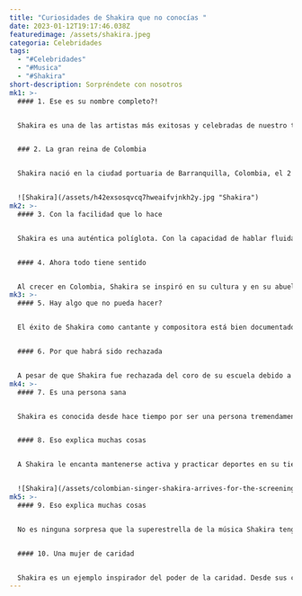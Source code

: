 ```yaml
---
title: "Curiosidades de Shakira que no conocías "
date: 2023-01-12T19:17:46.038Z
featuredimage: /assets/shakira.jpeg
categoria: Celebridades
tags:
  - "#Celebridades"
  - "#Musica"
  - "#Shakira"
short-description: Sorpréndete con nosotros
mk1: >-
  #### 1﻿. Ese es su nombre completo?!


  Shakira es una de las artistas más exitosas y celebradas de nuestro tiempo. Como revela su nombre, Shakira Isabel Mebarak Ripoll, es una mujer con mucho que agradecer. shakira" significa "agradecida" y/o "mujer llena de gracia". Su música ha cautivado al público de todo el mundo, con ritmos pegadizos y letras inspiradoras en español que distan mucho de ser corrientes. Desde su primer álbum en 1991 hasta su último lanzamiento este año, su talento brilla en cada pieza. Aunque hace mucho más que música, el estilo único de Shakira combina una narración resuelta con melodías seductoras para entretener a oyentes de todo el mundo.


  ### 2﻿. La gran reina de Colombia 


  Shakira nació en la ciudad portuaria de Barranquilla, Colombia, el 2 de febrero de 1977, en un entorno único e internacional. Su padre era estadounidense de ascendencia libanesa, mientras que su madre tenía raíces en España e Italia. Con una herencia mixta tan diversa, creció disfrutando de varias culturas presentes tanto en su vida familiar inmediata como en el entorno que la rodeaba. Al entrelazar la música tradicional con el rock and roll, Shakira se convertiría más tarde en una de las mayores exportaciones musicales de Colombia, y aún hoy sigue siendo admirada por las nuevas generaciones por su inconfundible sonido musical.


  ![Shakira](/assets/h42exsosqvcq7hweaifvjnkh2y.jpg "Shakira")
mk2: >-
  #### 3﻿. Con la facilidad que lo hace 


  Shakira es una auténtica políglota. Con la capacidad de hablar fluidamente cinco idiomas y un sexto en camino, puede interactuar fácilmente con casi cualquier persona del mundo. Es impresionante que se haya tomado su tiempo para aprender español, italiano, inglés, portugués, árabe y que actualmente esté dejando fluir su creatividad aprendiendo catalán Su deseo de llegar a cualquier cultura que hable cualquiera de estos idiomas da a su música un aire internacional cuando se publica en todo el mundo. Es una inspiración para muchos estudiantes de idiomas de todo el mundo.


  #### 4﻿. Ahora todo tiene sentido 


  Al crecer en Colombia, Shakira se inspiró en su cultura y en su abuela para incorporar la danza tradicional árabe a sus actuaciones. Aprendiendo los intrincados movimientos transmitidos de generación en generación, Shakira ha conseguido añadir algo único y especial a cada espectáculo que ofrece. Shakira no sólo mantiene un fuerte vínculo con su herencia, sino que su inspiración ha animado a muchos de los bailarines de hoy a seguir aprendiendo sobre sus raíces y mantenerse conectados a ellas. El público siempre nota que hay algo especial en la forma de actuar de esta artista, que honra su historia como si fuera una obra de arte que sólo ella es capaz de interpretar de forma tan única.
mk3: >-
  #### 5﻿. Hay algo que no pueda hacer?


  El éxito de Shakira como cantante y compositora está bien documentado, pero muchos no saben que inicialmente quería dedicarse a la interpretación. Tras graduarse en el instituto, protagonizó "Oasis", una telenovela de Radio Caracol emitida en Venezuela y Ecuador. Aunque la serie tuvo éxito, Shakira se dio cuenta de que su verdadera pasión era la música, por lo que no es de extrañar que acabara triunfando como músico. Desde entonces se ha convertido en una de las artistas latinas más populares de todos los tiempos, con múltiples premios Grammy en su haber. Para muchos fans, es realmente inspirador ver cómo Shakira siguió un sueño y acabó encontrando otro aún más satisfactorio.


  #### 6﻿. Por que habrá sido rechazada 


  A pesar de que Shakira fue rechazada del coro de su escuela debido a su fuerte vibrato, eso no la desanimó a seguir una carrera musical. Estaba decidida a hacer brillar su talento como cantante y a seguir desarrollando su registro vocal. Cuando sólo tenía cuatro años, empezó a hacer giras con la banda de su padre y rápidamente empezó a sentar las bases de lo que más tarde se convertiría en una exitosa carrera como estrella internacional del pop. Gracias al duro trabajo y a la dedicación de Shakira, ahora es una de las cantantes con más éxito de Latinoamérica; una verdadera inspiración para cualquiera que busque el éxito a pesar de haber sido rechazada a una edad temprana.
mk4: >-
  #### 7﻿. Es una persona sana 


  Shakira es conocida desde hace tiempo por ser una persona tremendamente sana. A diferencia de muchas estrellas del pop, Shakira nunca ha probado el tabaco ni el alcohol, e incluso regula su consumo de café. Su compromiso de comer bien y llevar un estilo de vida activo, como demuestran sus aclamados vídeos musicales y actuaciones en directo, sin duda transmite un mensaje esencial de salud a un gran número de fans de todo el mundo. Al igual que otros han intentado emular sus movimientos en la pista de baile, también han puesto en práctica enfoques saludables similares en su vida cotidiana, inspirando claramente a quienes les rodean no sólo con la música, sino con su compromiso con un estilo de vida más sano.


  #### 8﻿. Eso explica muchas cosas


  A Shakira le encanta mantenerse activa y practicar deportes en su tiempo libre Le gustan especialmente la natación, el tenis y el baloncesto, deportes que practica desde hace muchos años. Sin embargo, Shakira ha añadido recientemente el surf a la lista de actividades que le gusta hacer en su tiempo libre. Pasa largos fines de semana en la playa con amigos y familiares, decidida a aprender a hacer surf como los profesionales. Aunque todavía es una principiante en este nuevo deporte, Shakira está decidida a mejorar sus habilidades cada día hasta que pueda sentirse orgullosa de su habilidad cuando esté sobre las olas.


  ![Shakira](/assets/colombian-singer-shakira-arrives-for-the-screening-of-the-news-photo-1666340572.jpg "Shakira")
mk5: >-
  #### 9﻿. Eso explica muchas cosas 


  No es ninguna sorpresa que la superestrella de la música Shakira tenga una vasta colección de joyas; después de todo, es conocida por su estilo vibrante y atrevido. Un accesorio que destaca sobre los demás son sus anillos característicos; según informes recientes, ¡la cantante colombiana tiene más de 200 piezas diferentes! Se supone que lleva muchos de ellos por su simbolismo tradicional, y se dice que cada anillo representa un momento o emoción diferente de su vida. Aunque Shakira aún no ha revelado ningún detalle sobre su impresionante colección, ¡no hay duda de que añade un brillo extra a cada look!


  #### 1﻿0. Una mujer de caridad 


  Shakira es un ejemplo inspirador del poder de la caridad. Desde sus comienzos en Colombia, Shakira ha abogado por la educación y el desarrollo de los niños a través de su increíblemente generosa fundación filantrópica Pies Descalzos. Su fundación trabaja para mejorar la infraestructura educativa y los niveles de enseñanza mediante procesos cuidadosamente planificados e innovadores, especialmente adecuados para abordar los problemas a los que se enfrenta hoy en día la educación en Latinoamérica. El impacto que ha tenido es incalculable, y un testimonio de su compromiso de devolver no sólo lo que recibió, sino mucho más.
---
```


